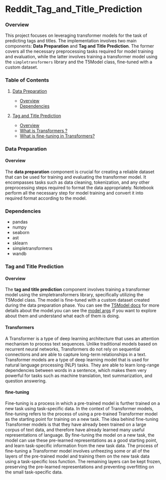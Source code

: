 # Reddit_Tag_and_Title_Prediction

### Overview

This project focuses on leveraging transformer models for the task of predicting tags and titles. The implementation involves two main components: **Data Preparation** and **Tag and Title Prediction**. The former covers all the necessary preprocessing tasks required for model training and evaluation, while the latter involves training a transformer model using the `simpletransformers` library and the T5Model class, fine-tuned with a custom dataset.

### Table of Contents

1. [Data Preparation](#data-preparation)
   - [Overview](#overview)
   - [Dependencies](#dependencies)

2. [Tag and Title Prediction](#tag-and-title-prediction)
   - [Overview](#overview)
   - [What is Transformers ?](#Transformers)
   - [What is fine-tuning in Transformers?](#sfine-tuning)

### Data Preparation

#### Overview

The **data preparation** component is crucial for creating a reliable dataset that can be used for training and evaluating the transformer model. It encompasses tasks such as data cleaning, tokenization, and any other preprocessing steps required to format the data appropriately.
Notebook perform all the necessary step for model training and convert it into required format according to the model.

### Dependencies
- pandas
- numpy
- seaborn
- ast
- sklearn
- simpletransformers
- wandb

### Tag and Title Prediction

#### Overview
The **tag and title prediction** component involves training a transformer model using the simpletransformers library, specifically utilizing the T5Model class. The model is fine-tuned with a custom dataset created during the data preparation phase.
You can see the [T5Model docs](https://simpletransformers.ai/docs/t5-model/) for more details about the model.you can see the [model args](https://simpletransformers.ai/docs/usage/#configuring-a-simple-transformers-model) if you want to explore about them and understand what each of them is doing.

#### Transformers
A Transformer is a type of deep learning architecture that uses an attention mechanism to process text sequences. Unlike traditional models based on recurrent neural networks, Transformers do not rely on sequential connections and are able to capture long-term relationships in a text.
Transformer models are a type of deep learning model that is used for natural language processing (NLP) tasks. They are able to learn long-range dependencies between words in a sentence, which makes them very powerful for tasks such as machine translation, text summarization, and question answering.

#### fine-tuning
Fine-tuning is a process in which a pre-trained model is further trained on a new task using task-specific data. In the context of Transformer models, fine-tuning refers to the process of using a pre-trained Transformer model as the starting point for training on a new task.
The idea behind fine-tuning Transformer models is that they have already been trained on a large corpus of text data, and therefore have already learned many useful representations of language. By fine-tuning the model on a new task, the model can use these pre-learned representations as a good starting point, and learn task-specific information from the new task data.
The process of fine-tuning a Transformer model involves unfreezing some or all of the layers of the pre-trained model and training them on the new task data using a task-specific loss function. The remaining layers can be kept frozen, preserving the pre-learned representations and preventing overfitting on the small task-specific data.

  
